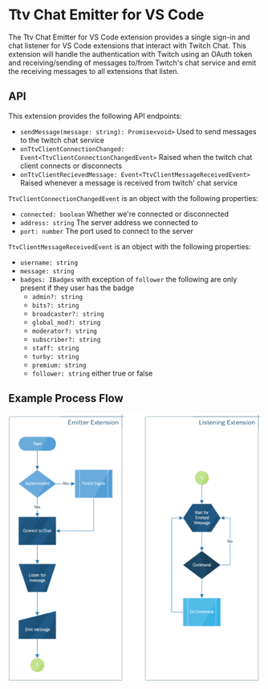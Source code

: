 # Ttv Chat Emitter for VS Code

The Ttv Chat Emitter for VS Code extension provides a single sign-in and chat listener for VS Code extensions that interact with Twitch Chat. This extension will handle the authentication with Twitch using an OAuth token and receiving/sending of messages to/from Twitch's chat service and emit the receiving messages to all extensions that listen.

## API

This extension provides the following API endpoints:

- `sendMessage(message: string): Promise<void>` Used to send messages to the twitch chat service
- `onTtvClientConnectionChanged: Event<TtvClientConnectionChangedEvent>` Raised when the twitch chat client connects or disconnects
- `onTtvClientRecievedMessage: Event<TtvClientMessageReceivedEvent>` Raised whenever a message is received from twitch' chat service

`TtvClientConnectionChangedEvent` is an object with the following properties:

- `connected: boolean` Whether we're connected or disconnected
- `address: string` The server address we connected to
- `port: number` The port used to connect to the server

`TtvClientMessageReceivedEvent` is an object with the following properties:

- `username: string`
- `message: string`
- `badges: IBadges` with exception of `follower` the following are only present if they user has the badge
  - `admin?: string`
  - `bits?: string`
  - `broadcaster?: string`
  - `global_mod?: string`
  - `moderator?: string`
  - `subscriber?: string`
  - `staff: string`
  - `turby: string`
  - `premium: string`
  - `follower: string` either true or false

## Example Process Flow

![Example Process Flow](./resources/example-flow.png)